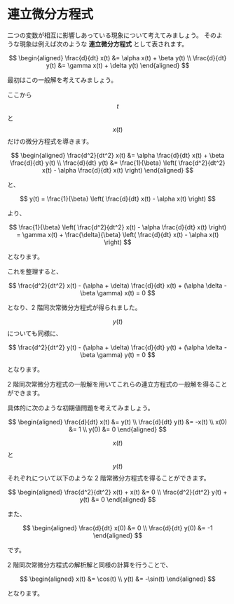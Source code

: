 # 連立微分方程式

二つの変数が相互に影響しあっている現象について考えてみましょう。
そのような現象は例えば次のような **連立微分方程式** として表されます。

$$
\begin{aligned}
\frac{d}{dt} x(t) &= \alpha x(t) + \beta y(t) \\
\frac{d}{dt} y(t) &= \gamma x(t) + \delta y(t)
\end{aligned}
$$

最初はこの一般解を考えてみましょう。

ここから $$t$$ と $$x(t)$$ だけの微分方程式を導きます。

$$
\begin{aligned}
\frac{d^2}{dt^2} x(t) &= \alpha \frac{d}{dt} x(t) + \beta \frac{d}{dt} y(t) \\
\frac{d}{dt} y(t) &= \frac{1}{\beta} \left( \frac{d^2}{dt^2} x(t) - \alpha \frac{d}{dt} x(t) \right)
\end{aligned}
$$

と、

$$
y(t) = \frac{1}{\beta} \left( \frac{d}{dt} x(t) - \alpha x(t) \right)
$$

より、

$$
\frac{1}{\beta} \left( \frac{d^2}{dt^2} x(t) - \alpha \frac{d}{dt} x(t) \right) = \gamma x(t) + \frac{\delta}{\beta} \left( \frac{d}{dt} x(t) - \alpha x(t) \right)
$$

となります。

これを整理すると、

$$
\frac{d^2}{dt^2} x(t) - (\alpha + \delta) \frac{d}{dt} x(t) + (\alpha \delta - \beta \gamma) x(t) = 0
$$

となり、2 階同次常微分方程式が得られました。

$$y(t)$$ についても同様に、

$$
\frac{d^2}{dt^2} y(t) - (\alpha + \delta) \frac{d}{dt} y(t) + (\alpha \delta - \beta \gamma) y(t) = 0
$$

となります。

2 階同次常微分方程式の一般解を用いてこれらの連立方程式の一般解を得ることができます。

具体的に次のような初期値問題を考えてみましょう。

$$
\begin{aligned}
\frac{d}{dt} x(t) &= y(t) \\
\frac{d}{dt} y(t) &= -x(t) \\
x(0) &= 1 \\
y(0) &= 0
\end{aligned}
$$

$$x(t)$$ と $$y(t)$$ それぞれについて以下のような 2 階常微分方程式を得ることができます。

$$
\begin{aligned}
\frac{d^2}{dt^2} x(t) + x(t) &= 0 \\
\frac{d^2}{dt^2} y(t) + y(t) &= 0
\end{aligned}
$$

また、

$$
\begin{aligned}
\frac{d}{dt} x(0) &= 0 \\
\frac{d}{dt} y(0) &= -1
\end{aligned}
$$

です。

2 階同次常微分方程式の解析解と同様の計算を行うことで、

$$
\begin{aligned}
x(t) &= \cos(t) \\
y(t) &= -\sin(t)
\end{aligned}
$$

となります。
